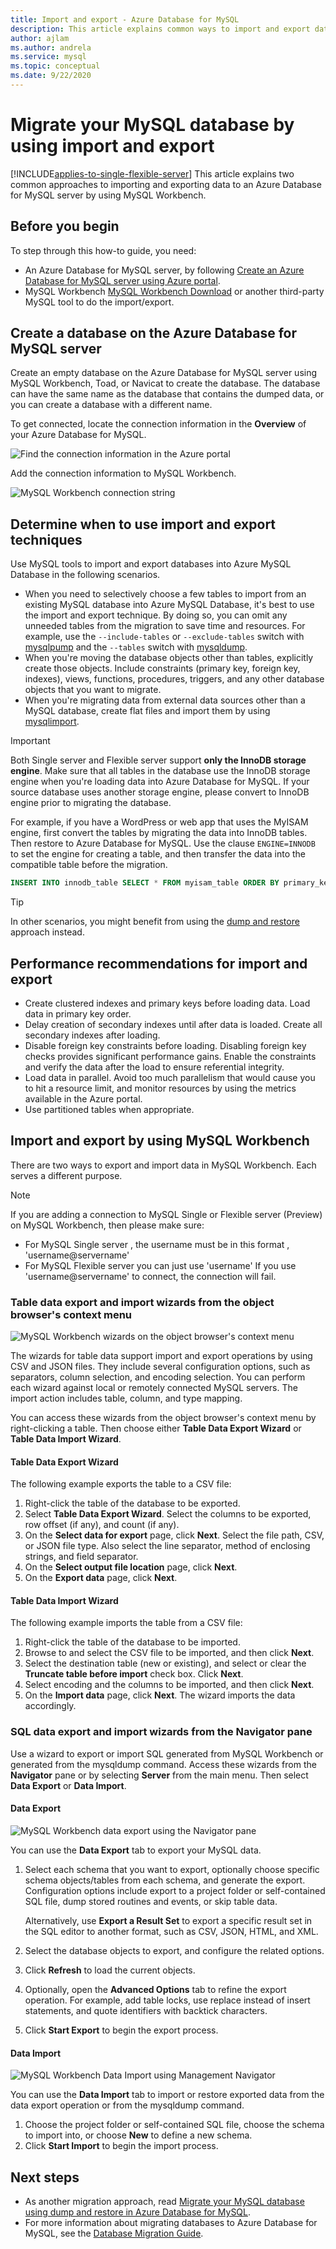 ```yaml
---
title: Import and export - Azure Database for MySQL
description: This article explains common ways to import and export databases in Azure Database for MySQL, by using tools such as MySQL Workbench.
author: ajlam
ms.author: andrela
ms.service: mysql
ms.topic: conceptual
ms.date: 9/22/2020
---
```


# Migrate your MySQL database by using import and export
[!INCLUDE[applies-to-single-flexible-server](includes/applies-to-single-flexible-server.md)]
This article explains two common approaches to importing and exporting data to an Azure Database for MySQL server by using MySQL Workbench.

## Before you begin
To step through this how-to guide, you need:
- An Azure Database for MySQL server, by following [Create an Azure Database for MySQL server using Azure portal](quickstart-create-mysql-server-database-using-azure-portal.md).
- MySQL Workbench [MySQL Workbench Download](https://dev.mysql.com/downloads/workbench/) or another third-party MySQL tool to do the import/export.

## Create a database on the Azure Database for MySQL server
Create an empty database on the Azure Database for MySQL server using MySQL Workbench, Toad, or Navicat to create the database. The database can have the same name as the database that contains the dumped data, or you can create a database with a different name.

To get connected, locate the connection information in the **Overview** of your Azure Database for MySQL.

![Find the connection information in the Azure portal](./media/concepts-migrate-import-export/1_server-overview-name-login.png)

Add the connection information to MySQL Workbench.

![MySQL Workbench connection string](./media/concepts-migrate-import-export/2_setup-new-connection.png)

## Determine when to use import and export techniques
Use MySQL tools to import and export databases into Azure MySQL Database in the following scenarios.

- When you need to selectively choose a few tables to import from an existing MySQL database into Azure MySQL Database, it's best to use the import and export technique.  By doing so, you can omit any unneeded tables from the migration to save time and resources. For example, use the `--include-tables` or `--exclude-tables` switch with [mysqlpump](https://dev.mysql.com/doc/refman/5.7/en/mysqlpump.html#option_mysqlpump_include-tables) and the `--tables` switch with [mysqldump](https://dev.mysql.com/doc/refman/5.7/en/mysqldump.html#option_mysqldump_tables).
- When you're moving the database objects other than tables, explicitly create those objects. Include constraints (primary key, foreign key, indexes), views, functions, procedures, triggers, and any other database objects that you want to migrate.
- When you're migrating data from external data sources other than a MySQL database, create flat files and import them by using [mysqlimport](https://dev.mysql.com/doc/refman/5.7/en/mysqlimport.html).

> [!Important]
> Both Single server and Flexible server support **only the InnoDB storage engine**. Make sure that all tables in the database use the InnoDB storage engine when you're loading data into Azure Database for MySQL.
> If your source database uses another storage engine, please convert to InnoDB engine prior to migrating the database.

For example, if you have a WordPress or web app that uses the MyISAM engine, first convert the tables by migrating the data into InnoDB tables. Then restore to Azure Database for MySQL. Use the clause `ENGINE=INNODB` to set the engine for creating a table, and then transfer the data into the compatible table before the migration.

   ```sql
   INSERT INTO innodb_table SELECT * FROM myisam_table ORDER BY primary_key_columns
   ```
> [!TIP]
> In other scenarios, you might benefit from using the [dump and restore](concepts-migrate-dump-restore.md) approach instead.


## Performance recommendations for import and export
-	Create clustered indexes and primary keys before loading data. Load data in primary key order.
-	Delay creation of secondary indexes until after data is loaded. Create all secondary indexes after loading.
-	Disable foreign key constraints before loading. Disabling foreign key checks provides significant performance gains. Enable the constraints and verify the data after the load to ensure referential integrity.
-	Load data in parallel. Avoid too much parallelism that would cause you to hit a resource limit, and monitor resources by using the metrics available in the Azure portal.
-	Use partitioned tables when appropriate.

## Import and export by using MySQL Workbench
There are two ways to export and import data in MySQL Workbench. Each serves a different purpose.

> [!NOTE]
> If you are adding a connection to MySQL Single or Flexible server (Preview) on MySQL Workbench, then please make sure:
> - For MySQL Single server , the username must be in this format , 'username@servername'
> - For MySQL Flexible server you can just use 'username' If you use 'username@servername' to connect, the connection will fail.

### Table data export and import wizards from the object browser's context menu
![MySQL Workbench wizards on the object browser's context menu](./media/concepts-migrate-import-export/p1.png)

The wizards for table data support import and export operations by using CSV and JSON files. They include several configuration options, such as separators, column selection, and encoding selection. You can perform each wizard against local or remotely connected MySQL servers. The import action includes table, column, and type mapping.

You can access these wizards from the object browser's context menu by right-clicking a table. Then choose either **Table Data Export Wizard** or **Table Data Import Wizard**.

#### Table Data Export Wizard
The following example exports the table to a CSV file:
1. Right-click the table of the database to be exported.
2. Select **Table Data Export Wizard**. Select the columns to be exported, row offset (if any), and count (if any).
3. On the **Select data for export** page, click **Next**. Select the file path, CSV, or JSON file type. Also select the line separator, method of enclosing strings, and field separator.
4. On the **Select output file location** page, click **Next**.
5. On the **Export data** page, click **Next**.

#### Table Data Import Wizard
The following example imports the table from a CSV file:
1. Right-click the table of the database to be imported.
2. Browse to and select the CSV file to be imported, and then click **Next**.
3. Select the destination table (new or existing), and select or clear the **Truncate table before import** check box. Click **Next**.
4. Select encoding and the columns to be imported, and then click **Next**.
5. On the **Import data** page, click **Next**. The wizard imports the data accordingly.

### SQL data export and import wizards from the Navigator pane
Use a wizard to export or import SQL generated from MySQL Workbench or generated from the mysqldump command. Access these wizards from the **Navigator** pane or by selecting **Server** from the main menu. Then select **Data Export** or **Data Import**.

#### Data Export
![MySQL Workbench data export using the Navigator pane](./media/concepts-migrate-import-export/p2.png)

You can use the **Data Export** tab to export your MySQL data.
1. Select each schema that you want to export, optionally choose specific schema objects/tables from each schema, and generate the export. Configuration options include export to a project folder or self-contained SQL file, dump stored routines and events, or skip table data.

   Alternatively, use **Export a Result Set** to export a specific result set in the SQL editor to another format, such as CSV, JSON, HTML, and XML.
3. Select the database objects to export, and configure the related options.
4. Click **Refresh** to load the current objects.
5. Optionally, open the **Advanced Options** tab to refine the export operation. For example, add table locks, use replace instead of insert statements, and quote identifiers with backtick characters.
6. Click **Start Export** to begin the export process.


#### Data Import
![MySQL Workbench Data Import using Management Navigator](./media/concepts-migrate-import-export/p3.png)

You can use the **Data Import** tab to import or restore exported data from the data export operation or from the mysqldump command.
1. Choose the project folder or self-contained SQL file, choose the schema to import into, or choose **New** to define a new schema.
2. Click **Start Import** to begin the import process.

## Next steps
- As another migration approach, read [Migrate your MySQL database using dump and restore in Azure Database for MySQL](concepts-migrate-dump-restore.md).
- For more information about migrating databases to Azure Database for MySQL, see the [Database Migration Guide](https://aka.ms/datamigration).
